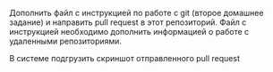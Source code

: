 Дополнить файл с инструкцией по работе с git (второе домашнее задание) и направить pull request в этот репозиторий. Файл с инструкцией необходимо дополнить информацией о работе с удаленными репозиториями.

В системе подгрузить скриншот отправленного pull request


